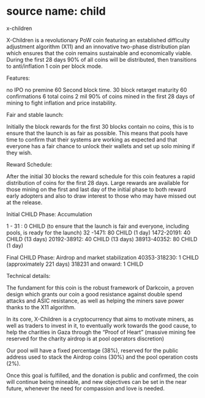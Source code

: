source name: child
=====

x-children

X-Children is a revolutionary PoW coin featuring an established difficulty adjustment algorithm (X11) and an innovative two-phase distribution plan which ensures that the coin remains sustainable and economically viable. During the first 28 days 90% of all coins will be distributed, then transitions to anti/inflation 1 coin per block mode.

Features:

no IPO
no premine
60 Second block time.
30 block retarget
maturity 60
confirmations 6
total coins 2 mil
90% of coins mined in the first 28 days of mining to fight inflation and price instability.

Fair and stable launch:

Initially the block rewards for the first 30 blocks contain no coins, this is to ensure that the launch is as fair as possible. This means that pools have time to confirm that their systems are working as expected and that everyone has a fair chance to unlock their wallets and set up solo mining if they wish.

Reward Schedule:

After the initial 30 blocks the reward schedule for this coin features a rapid distribution of coins for the first 28 days. Large rewards are available for those mining on the first and last day of the initial phase to both reward early adopters and also to draw interest to those who may have missed out at the release.

Initial CHILD Phase: Accumulation

1 - 31 : 0 CHILD 
(to ensure that the launch is fair and everyone, including pools, is ready for the launch)
32 -1471: 80 CHILD (1 day)
1472-20191: 40 CHILD (13 days)
20192-38912: 40 CHILD (13 days)
38913-40352: 80 CHILD (1 day)

Final CHILD Phase: Airdrop and market stabilization
40353-318230: 1 CHILD (approximately 221 days)
318231 and onward: 1 CHILD

Technical details:

The fundament for this coin is the robust framework of Darkcoin, a proven design which grants our coin a good resistance against double spend attacks and ASIC resistance, as well as helping the miners save power thanks to the X11 algorithm.

In its core, X-Children is a cryptocurrency that aims to motivate miners, as well as traders to invest in it, to eventually work towards the good cause, to help the charities in Gaza through the “Proof of Heart” (massive mining fee reserved for the charity airdrop is at pool operators discretion)

Our pool will have a fixed percentage (38%), reserved for the public address used to stack the Airdrop coins (30%) and the pool operation costs (2%).

Once this goal is fulfilled, and the donation is public and confirmed, the coin will continue being mineable, and new objectives can be set in the near future, whenever the need for compassion and love is needed.
